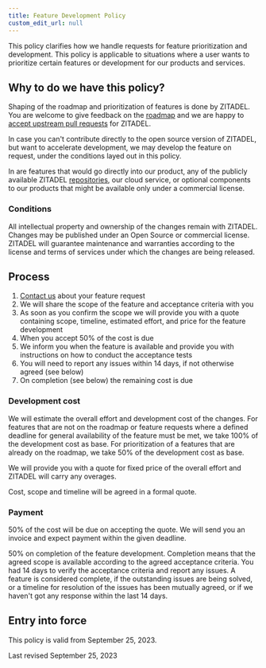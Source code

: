 ```yaml
---
title: Feature Development Policy
custom_edit_url: null
---
```


This policy clarifies how we handle requests for feature prioritization and development. This policy is applicable to situations where a user wants to prioritize certain features or development for our products and services.

## Why to do we have this policy?

Shaping of the roadmap and prioritization of features is done by ZITADEL.
You are welcome to give feedback on the [roadmap](/roadmap) and we are happy to [accept upstream pull requests](https://github.com/zitadel/zitadel/CONTRIBUTE.md) for ZITADEL.

In case you can't contribute directly to the open source version of ZITADEL, but want to accelerate development, we may develop the feature on request, under the conditions layed out in this policy.

In are features that would go directly into our product, any of the publicly available ZITADEL [repositories](https://github.com/zitadel/), our cloud service, or optional components to our products that might be available only under a commercial license.

### Conditions

All intellectual property and ownership of the changes  remain with ZITADEL.
Changes may be published under an Open Source or commercial license.
ZITADEL will guarantee maintenance and warranties according to the license and terms of services under which the changes are being released.

## Process

1. [Contact us](/contact) about your feature request
2. We will share the scope of the feature and acceptance criteria with you
3. As soon as you confirm the scope we will provide you with a quote containing scope, timeline, estimated effort, and price for the feature development
4. When you accept 50% of the cost is due
5. We inform you when the feature is available and provide you with instructions on how to conduct the acceptance tests
6. You will need to report any issues within 14 days, if not otherwise agreed (see below)
7. On completion (see below) the remaining cost is due

### Development cost

We will estimate the overall effort and development cost of the changes.
For features that are not on the roadmap or feature requests where a defined deadline for general availability of the feature must be met, we take 100% of the development cost as base.
For prioritization of a features that are already on the roadmap, we take 50% of the development cost as base.

We will provide you with a quote for fixed price of the overall effort and ZITADEL will carry any overages.

Cost, scope and timeline will be agreed in a formal quote.

### Payment

50% of the cost will be due on accepting the quote.
We will send you an invoice and expect payment within the given deadline.

50% on completion of the feature development.
Completion means that the agreed scope is available according to the agreed acceptance criteria.
You had 14 days to verify the acceptance criteria and report any issues.
A feature is  considered complete, if the outstanding issues are being solved, or a timeline for resolution of the issues has been mutually agreed, or if we haven't got any response within the last 14 days.

## Entry into force

This policy is valid from September 25, 2023.

Last revised September 25, 2023
